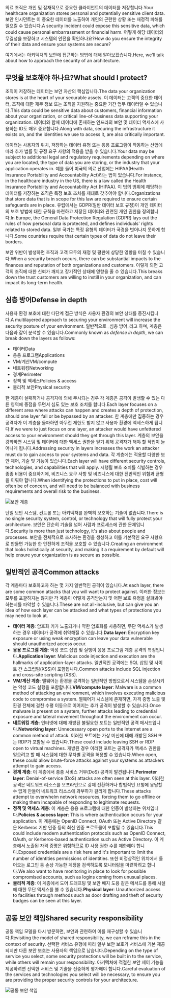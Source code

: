 <span data-ttu-id="377ed-101">의료 조직은 개인 및 잠재적으로 중요한 클라이언트의 데이터를 저장합니다.</span><span class="sxs-lookup"><span data-stu-id="377ed-101">Your healthcare organization stores personal and potentially sensitive client data.</span></span> <span data-ttu-id="377ed-102">보안 인시던트는 이 중요한 데이터를 노출하여 개인의 곤란한 상황 또는 재정적 피해를 일으킬 수 있습니다.</span><span class="sxs-lookup"><span data-stu-id="377ed-102">A security incident could expose this sensitive data, which could cause personal embarrassment or financial harm.</span></span> <span data-ttu-id="377ed-103">어떻게 해당 데이터의 무결성을 보장하고 시스템의 안전을 확인하나요?</span><span class="sxs-lookup"><span data-stu-id="377ed-103">How do you ensure the integrity of their data and ensure your systems are secure?</span></span> 

<span data-ttu-id="377ed-104">여기에서는 아키텍처의 보안에 접근하는 방법에 대해 알아보겠습니다.</span><span class="sxs-lookup"><span data-stu-id="377ed-104">Here, we'll talk about how to approach the security of an architecture.</span></span>

## <a name="what-should-i-protect"></a><span data-ttu-id="377ed-105">무엇을 보호해야 하나요?</span><span class="sxs-lookup"><span data-stu-id="377ed-105">What should I protect?</span></span>

<span data-ttu-id="377ed-106">조직이 저장하는 데이터는 보안 자산의 핵심입니다.</span><span class="sxs-lookup"><span data-stu-id="377ed-106">The data your organization stores is at the heart of your securable assets.</span></span> <span data-ttu-id="377ed-107">이 데이터는 고객의 중요한 데이터, 조직에 대한 재무 정보 또는 조직을 지원하는 중요한 기간 업무 데이터일 수 있습니다.</span><span class="sxs-lookup"><span data-stu-id="377ed-107">This data could be sensitive data about customers, financial information about your organization, or critical line-of-business data supporting your organization.</span></span> <span data-ttu-id="377ed-108">데이터와 함께 데이터에 존재하는 인프라의 보안 및 데이터 액세스에 사용하는 ID도 매우 중요합니다.</span><span class="sxs-lookup"><span data-stu-id="377ed-108">Along with data, securing the infrastructure it exists on, and the identities we use to access it, are also critically important.</span></span>

<span data-ttu-id="377ed-109">데이터는 사용자의 위치, 저장하는 데이터 유형 또는 응용 프로그램이 작동하는 산업에 따라 추가 법률 및 규정 요구 사항의 적용을 받을 수 있습니다.</span><span class="sxs-lookup"><span data-stu-id="377ed-109">Your data may be subject to additional legal and regulatory requirements depending on where you are located, the type of data you are storing, or the industry that your application operates in.</span></span> <span data-ttu-id="377ed-110">예를 들어 미국의 의료 산업에는 HIPAA(Health Insurance Portability and Accountability Act)라는 법이 있습니다.</span><span class="sxs-lookup"><span data-stu-id="377ed-110">For instance, in the healthcare industry in the US, there is a law called the Health Insurance Portability and Accountability Act (HIPAA).</span></span> <span data-ttu-id="377ed-111">이 법의 범위에 해당하는 데이터를 저장하는 조직은 특정 보호 조치를 제대로 갖추어야 합니다.</span><span class="sxs-lookup"><span data-stu-id="377ed-111">Organizations that store data that is in scope for this law are required to ensure certain safeguards are in place.</span></span> <span data-ttu-id="377ed-112">유럽에서는 GDPR(일반 데이터 보호 규정)이 개인 데이터의 보호 방법에 대한 규칙을 마련하고 저장된 데이터와 관련된 개인 권한을 정의합니다.</span><span class="sxs-lookup"><span data-stu-id="377ed-112">In Europe, the General Data Protection Regulation (GDPR) lays out the rules of how personal data is protected, and defines individuals' rights related to stored data.</span></span> <span data-ttu-id="377ed-113">일부 국가는 특정 유형의 데이터가 국경을 벗어나지 못하게 합니다.</span><span class="sxs-lookup"><span data-stu-id="377ed-113">Some countries require that certain types of data do not leave their borders.</span></span>

<span data-ttu-id="377ed-114">보안 위반이 발생하면 조직과 고객 모두의 재정 및 평판에 상당한 영향을 미칠 수 있습니다.</span><span class="sxs-lookup"><span data-stu-id="377ed-114">When a security breach occurs, there can be substantial impacts to the finances and reputation of both organizations and customers.</span></span> <span data-ttu-id="377ed-115">이렇게 되면 고객의 조직에 대한 신뢰가 깨지고 장기적인 상태에 영향을 줄 수 있습니다.</span><span class="sxs-lookup"><span data-stu-id="377ed-115">This breaks down the trust customers are willing to instill in your organization, and can impact its long-term health.</span></span>

## <a name="defense-in-depth"></a><span data-ttu-id="377ed-116">심층 방어</span><span class="sxs-lookup"><span data-stu-id="377ed-116">Defense in depth</span></span>

<span data-ttu-id="377ed-117">사용자 환경 보호에 대한 다단계 접근 방식은 사용자 환경의 보안 상태를 증진시킵니다.</span><span class="sxs-lookup"><span data-stu-id="377ed-117">A multilayered approach to securing your environment will increase the security posture of your environment.</span></span> <span data-ttu-id="377ed-118">일반적으로 _심층 방어_라고 하며, 계층은 다음과 같이 분석할 수 있습니다.</span><span class="sxs-lookup"><span data-stu-id="377ed-118">Commonly known as _defense in depth_, we can break down the layers as follows:</span></span>

* <span data-ttu-id="377ed-119">데이터</span><span class="sxs-lookup"><span data-stu-id="377ed-119">Data</span></span>
* <span data-ttu-id="377ed-120">응용 프로그램</span><span class="sxs-lookup"><span data-stu-id="377ed-120">Applications</span></span>
* <span data-ttu-id="377ed-121">VM/계산</span><span class="sxs-lookup"><span data-stu-id="377ed-121">VM/compute</span></span>
* <span data-ttu-id="377ed-122">네트워킹</span><span class="sxs-lookup"><span data-stu-id="377ed-122">Networking</span></span>
* <span data-ttu-id="377ed-123">경계</span><span class="sxs-lookup"><span data-stu-id="377ed-123">Perimeter</span></span>
* <span data-ttu-id="377ed-124">정책 및 액세스</span><span class="sxs-lookup"><span data-stu-id="377ed-124">Policies & access</span></span>
* <span data-ttu-id="377ed-125">물리적 보안</span><span class="sxs-lookup"><span data-stu-id="377ed-125">Physical security</span></span>

<span data-ttu-id="377ed-126">한 계층이 실패하거나 공격자에 의해 무시되는 경우 각 계층은 공격이 발생할 수 있는 다른 영역에 중점을 두면서 심도 있는 보호 조치를 합니다.</span><span class="sxs-lookup"><span data-stu-id="377ed-126">Each layer focuses on a different area where attacks can happen and creates a depth of protection, should one layer fail or be bypassed by an attacker.</span></span> <span data-ttu-id="377ed-127">한 계층에만 집중하는 경우 공격자가 이 계층을 돌파하면 아무런 제한도 받지 않고 사용자 환경에 액세스하게 됩니다.</span><span class="sxs-lookup"><span data-stu-id="377ed-127">If we were to just focus on one layer, an attacker would have unfettered access to your environment should they get through this layer.</span></span> <span data-ttu-id="377ed-128">계층의 보안을 강화하면 시스템 및 데이터에 대한 액세스 권한을 얻기 위해 공격자가 해야 할 작업이 늘어나게 됩니다.</span><span class="sxs-lookup"><span data-stu-id="377ed-128">Addressing security in layers increases the work an attacker must do to gain access to your systems and data.</span></span> <span data-ttu-id="377ed-129">각 계층에는 적용할 다양한 보안 제어, 기술 및 기능이 있습니다.</span><span class="sxs-lookup"><span data-stu-id="377ed-129">Each layer will have different security controls, technologies, and capabilities that will apply.</span></span> <span data-ttu-id="377ed-130">시행될 보호 조치를 식별하는 경우 종종 비용이 중요하기에, 비즈니스 요구 사항 및 비즈니스에 대한 전반적인 위험과 균형을 이뤄야 합니다.</span><span class="sxs-lookup"><span data-stu-id="377ed-130">When identifying the protections to put in place, cost will often be of concern, and will need to be balanced with business requirements and overall risk to the business.</span></span>

![보안 계층](../media-draft/security-layers.png)

<span data-ttu-id="377ed-132">단일 보안 시스템, 컨트롤 또는 아키텍처를 완벽히 보호하는 기술이 없습니다.</span><span class="sxs-lookup"><span data-stu-id="377ed-132">There is no single security system, control, or technology that will fully protect your architecture.</span></span> <span data-ttu-id="377ed-133">보안은 단순히 기술을 넘어 사람과 프로세스에 관한 문제입니다.</span><span class="sxs-lookup"><span data-stu-id="377ed-133">Security is more than just technology, it's also about people and processes.</span></span> <span data-ttu-id="377ed-134">보안을 전체적으로 조사하는 환경을 생성하고 이를 기본적인 요구 사항으로 만들면 가능한 한 안전하게 조직을 보호할 수 있습니다.</span><span class="sxs-lookup"><span data-stu-id="377ed-134">Creating an environment that looks holistically at security, and making it a requirement by default will help ensure your organization is as secure as possible.</span></span>

## <a name="common-attacks"></a><span data-ttu-id="377ed-135">일반적인 공격</span><span class="sxs-lookup"><span data-stu-id="377ed-135">Common attacks</span></span>

<span data-ttu-id="377ed-136">각 계층마다 보호하고자 하는 몇 가지 일반적인 공격이 있습니다.</span><span class="sxs-lookup"><span data-stu-id="377ed-136">At each layer, there are some common attacks that you will want to protect against.</span></span> <span data-ttu-id="377ed-137">이러한 정보는 모두를 포괄하지는 않지만 각 계층이 어떻게 공격받는지 및 어떤 보호 유형을 살펴봐야 하는지를 파악할 수 있습니다.</span><span class="sxs-lookup"><span data-stu-id="377ed-137">These are not all-inclusive, but can give you an idea of how each layer can be attacked and what types of protections you may need to look at.</span></span>

* <span data-ttu-id="377ed-138">**데이터 계층**: 암호화 키가 노출되거나 약한 암호화를 사용하면, 무단 액세스가 발생하는 경우 데이터가 공격에 취약해질 수 있습니다.</span><span class="sxs-lookup"><span data-stu-id="377ed-138">**Data layer**: Encryption key exposure or using weak encryption can leave your data vulnerable should unauthorized access occur.</span></span>
* <span data-ttu-id="377ed-139">**응용 프로그램 계층**: 악성 코드 삽입 및 실행이 응용 프로그램 계층 공격의 특징입니다.</span><span class="sxs-lookup"><span data-stu-id="377ed-139">**Application layer**: Malicious code injection and execution are the hallmarks of application-layer attacks.</span></span> <span data-ttu-id="377ed-140">일반적인 공격에는 SQL 삽입 및 사이트 간 스크립팅(XSS)이 포함됩니다.</span><span class="sxs-lookup"><span data-stu-id="377ed-140">Common attacks include SQL injection and cross-site scripting (XSS).</span></span>
* <span data-ttu-id="377ed-141">**VM/계산 계층**: 맬웨어는 환경을 공격하는 일반적인 방법으로서 시스템을 손상시키는 악성 코드 실행을 포함합니다.</span><span class="sxs-lookup"><span data-stu-id="377ed-141">**VM/compute layer**: Malware is a common method of attacking an environment, which involves executing malicious code to compromise a system.</span></span> <span data-ttu-id="377ed-142">맬웨어가 시스템에 존재하면, 자격 증명 노출 및 환경 전체에 걸친 수평 이동으로 이어지는 추가 공격이 발생할 수 있습니다.</span><span class="sxs-lookup"><span data-stu-id="377ed-142">Once malware is present on a system, further attacks leading to credential exposure and lateral movement throughout the environment can occur.</span></span>
* <span data-ttu-id="377ed-143">**네트워킹 계층**: 인터넷에 대해 개방된 불필요한 포트는 일반적인 공격 메서드입니다.</span><span class="sxs-lookup"><span data-stu-id="377ed-143">**Networking layer**: Unnecessary open ports to the Internet are a common method of attack.</span></span> <span data-ttu-id="377ed-144">이러한 포트에는 가상 머신에 대해 개방된 SSH 또는 RDP가 포함될 수 있습니다.</span><span class="sxs-lookup"><span data-stu-id="377ed-144">These could include leaving SSH or RDP open to virtual machines.</span></span> <span data-ttu-id="377ed-145">개방된 경우 이러한 포트는 공격자가 액세스 권한을 얻으려고 할 때 시스템에 대한 무차별 공격을 허용할 수 있습니다.</span><span class="sxs-lookup"><span data-stu-id="377ed-145">When open, these could allow brute-force attacks against your systems as attackers attempt to gain access.</span></span>
* <span data-ttu-id="377ed-146">**경계 계층**: 이 계층에서 종종 서비스 거부(DoS) 공격이 발견됩니다.</span><span class="sxs-lookup"><span data-stu-id="377ed-146">**Perimeter layer**: Denial-of-service (DoS) attacks are often seen at this layer.</span></span> <span data-ttu-id="377ed-147">이러한 공격은 네트워크 리소스를 오프라인으로 강제 전환하거나 합법적인 요청에 응답할 수 없게 만들어 네트워크 리소스에 과부하가 걸리게 합니다.</span><span class="sxs-lookup"><span data-stu-id="377ed-147">These attacks attempt to overwhelm network resources, forcing them to go  offline or making them incapable of responding to legitimate requests.</span></span>
* <span data-ttu-id="377ed-148">**정책 및 액세스 계층**: 이 계층은 응용 프로그램에 대한 인증이 발생하는 위치입니다.</span><span class="sxs-lookup"><span data-stu-id="377ed-148">**Policies & access layer**: This is where authentication occurs for your application.</span></span> <span data-ttu-id="377ed-149">이 계층에는 OpenID Connect, OAuth 또는 Active Directory 같은 Kerberos 기반 인증 등의 최신 인증 프로토콜이 포함될 수 있습니다.</span><span class="sxs-lookup"><span data-stu-id="377ed-149">This could include modern authentication protocols such as OpenID Connect, OAuth, or Kerberos-based authentication such as Active Directory.</span></span> <span data-ttu-id="377ed-150">이 계층에서 노출된 자격 증명은 위험하므로 ID 사용 권한 수를 제한해야 합니다.</span><span class="sxs-lookup"><span data-stu-id="377ed-150">Exposed credentials are a risk here and it's important to limit the number of identities permissions of identities.</span></span> <span data-ttu-id="377ed-151">또한 비정상적인 위치에서 들어오는 로그인 등 손상 가능한 계정을 검색하도록 모니터링을 마련하려고 합니다.</span><span class="sxs-lookup"><span data-stu-id="377ed-151">We also want to have monitoring in place to look for possible compromised accounts, such as logins coming from unusual places.</span></span>
* <span data-ttu-id="377ed-152">**물리적 계층**: 이 계층에서 도어 드래프팅 및 보안 배지 도용 같은 메서드를 통해 시설에 대한 무단 액세스를 볼 수 있습니다.</span><span class="sxs-lookup"><span data-stu-id="377ed-152">**Physical layer**: Unauthorized access to facilities through methods such as door drafting and theft of security badges can be seen at this layer.</span></span>

## <a name="shared-security-responsibility"></a><span data-ttu-id="377ed-153">공동 보안 책임</span><span class="sxs-lookup"><span data-stu-id="377ed-153">Shared security responsibility</span></span>

<span data-ttu-id="377ed-154">공동 책임 모델을 다시 방문하면, 보안과 관련하여 이를 재구성할 수 있습니다.</span><span class="sxs-lookup"><span data-stu-id="377ed-154">Revisiting the model of shared responsibility, we can reframe this in the context of security.</span></span> <span data-ttu-id="377ed-155">선택한 서비스 유형에 따라 일부 보안 보호가 서비스에 기본 제공되지만 다른 보안 보호는 사용자의 책임으로 남습니다.</span><span class="sxs-lookup"><span data-stu-id="377ed-155">Depending on the type of service you select, some security protections will be built in to the service, while others will remain your responsibility.</span></span> <span data-ttu-id="377ed-156">아키텍처에 적절한 보안 제어 기능을 제공하려면 선택한 서비스 및 기술을 신중하게 평가해야 합니다.</span><span class="sxs-lookup"><span data-stu-id="377ed-156">Careful evaluation of the services and technologies you select will be necessary, to ensure you are providing the proper security controls for your architecture.</span></span>

![공동 보안 책임](../media-draft/shared_responsibilities.png)